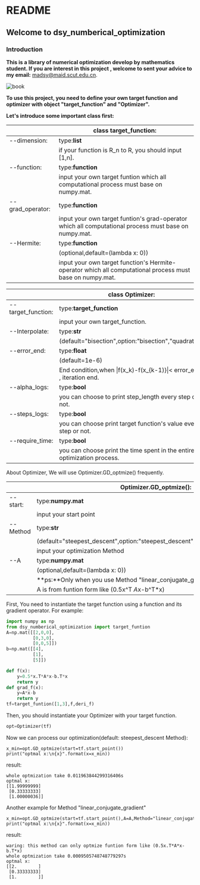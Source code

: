 # README

## Welcome to dsy_numberical_optimization

### Introduction 

 

**This is a library of numerical optimization develop by mathematics student. If you are interest  in this project , welcome to sent your advice to my email:**  madsy@maid.scut.edu.cn.

![book](https://github.com/Dsyforever/numberical_optimization/blob/main/book.jpg)



__To use this project, you need to define your own target function and optimizer with object "target_function" and "Optimizer".__

**Let's introduce some important class first:**

|                  | __class target_function:__                                   |
| ---------------- | ------------------------------------------------------------ |
| --dimension:     | type:__list__                                                |
|                  | if your function is R_n to R, you should input [1,n].        |
| --function:      | type:**function**                                            |
|                  | input your own target funtion which all computational process must base on numpy.mat. |
| --grad_operator: | type:**function**                                            |
|                  | input your own target funtion's grad-operator  which all computational process must base on numpy.mat. |
| --Hermite:       | type:**function**                                            |
|                  | (optional,default=(lambda x: 0))                             |
|                  | input your own target function's Hermite-operator  which all computational process must base on numpy.mat. |



|                    | **class Optimizer:**                                         |
| :----------------- | ------------------------------------------------------------ |
| --target_function: | type:**target_function**                                     |
|                    | input your own target_function.                              |
| --Interpolate:     | type:**str**                                                 |
|                    | (default="bisection",option:"bisection","quadratic")         |
| --error_end:       | type:**float**                                               |
|                    | (default=1e-6)                                               |
|                    | End condition,when \|f(x_k)-f(x_{k-1)}\|< error_end , iteration end. |
| --alpha_logs:      | type:**bool**                                                |
|                    | you can choose to print step_length every step or not.       |
| --steps_logs:      | type:**bool**                                                |
|                    | you can choose print target function's value every step or not. |
| --require_time:    | type:**bool**                                                |
|                    | you can choose print the time spent in the entire optimization process. |

About Optimizer, We will use Optimizer.GD_optmize()  frequently.

|          | **Optimizer.GD_optmize():**                                  |
| -------- | ------------------------------------------------------------ |
| --start: | type:**numpy.mat**                                           |
|          | input your start point                                       |
| --Method | type:**str**                                                 |
|          | (default="steepest_descent",option:"steepest_descent","linear_conjugate_gradient") |
|          | input your optimization Method                               |
| --A      | type:**numpy.mat**                                           |
|          | (optional,default=(lambda x: 0))                             |
|          | **ps:**Only when you use Method  "linear_conjugate_gradient",you need to Input A. |
|          | A is from funtion form like (0.5x^T *A*x-b^T*x)              |

First, You need to instantiate the target function using a function and its gradient operator. For example:

```python
import numpy as np
from dsy_numberical_optimization import target_funtion
A=np.mat([[2,0,0],
          [0,3,0],
          [0,0,5]])   
b=np.mat([[4],
          [1],
          [5]])            

def f(x):
    y=0.5*x.T*A*x-b.T*x
    return y
def grad_f(x):
    y=A*x-b
    return y
tf=target_funtion([1,3],f,deri_f)
```

Then, you should  instantiate your Optimizer with your target function.

```python
opt=Optimizer(tf)
```

 Now we can process our optimization(default: steepest_descent Method):

```
x_min=opt.GD_optmize(start=tf.start_point())
print("optmal x:\n{x}".format(x=x_min))
```

result:

```
whole optmization take 0.011963844299316406s
optmal x:
[[1.99999999]
 [0.33333333]
 [1.00000036]]
```



Another example for Method "linear_conjugate_gradient"

```
x_min=opt.GD_optmize(start=tf.start_point(),A=A,Method="linear_conjugate_gradient")
print("optmal x:\n{x}".format(x=x_min))
```

result:

```
waring: this method can only optmize funtion form like (0.5x.T*A*x-b.T*x)
whole optmization take 0.0009505748748779297s
optmal x:
[[2.        ]
 [0.33333333]
 [1.        ]]
```

